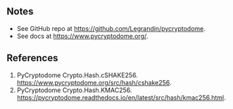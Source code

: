 ## Notes
* See GitHub repo at https://github.com/Legrandin/pycryptodome.
* See docs at https://www.pycryptodome.org/.

## References
1. PyCryptodome Crypto.Hash.cSHAKE256. https://www.pycryptodome.org/src/hash/cshake256.
2. PyCryptodome Crypto.Hash.KMAC256. https://pycryptodome.readthedocs.io/en/latest/src/hash/kmac256.html.
